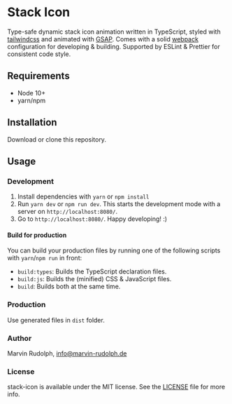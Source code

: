# Stack Icon
Type-safe dynamic stack icon animation written in TypeScript, styled with [tailwindcss](https://tailwindcss.com/) and animated with [GSAP](https://greensock.com/gsap/).
Comes with a solid [webpack](https://webpack.js.org/) configuration for developing & building. Supported by ESLint & Prettier for consistent code style.

## Requirements
* Node 10+
* yarn/npm

## Installation
Download or clone this repository.

## Usage
### Development
1. Install dependencies with `yarn` or `npm install`
2. Run `yarn dev` or `npm run dev`. This starts the development mode with a server on `http://localhost:8080/`.
3. Go to `http://localhost:8080/`. Happy developing! :)

#### Build for production
You can build your production files by running one of the following scripts with `yarn`/`npm run` in front:
* `build:types`: Builds the TypeScript declaration files.
* `build:js`: Builds the (minified) CSS & JavaScript files.
* `build`: Builds both at the same time.

### Production
Use generated files in `dist` folder.

### Author
Marvin Rudolph, [info@marvin-rudolph.de](mailto:info@marvin-rudolph.de)

### License
stack-icon is available under the MIT license. See the [LICENSE](https://github.com/MarvinRudolph/stack-icon/blob/master/LICENSE) file for more info.